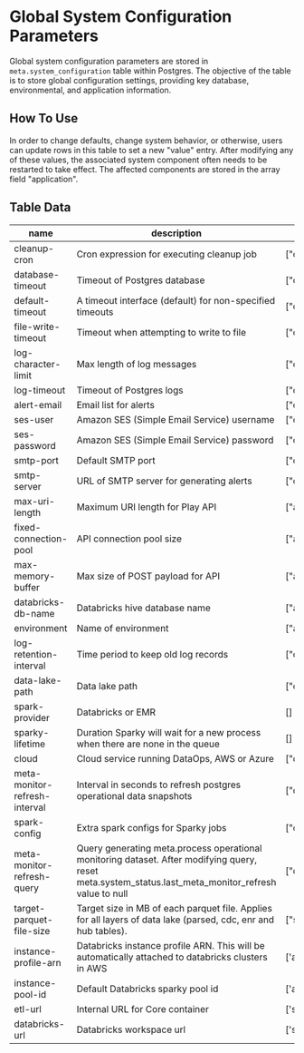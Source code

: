 # Global System Configuration Parameters

Global system configuration parameters are stored in `meta.system_configuration` table within Postgres. The objective of the table is to store global configuration settings, providing key database, environmental, and application information.

## How To Use

In order to change defaults, change system behavior, or otherwise, users can update rows in this table to set a new "value" entry. After modifying any of these values, the associated system component often needs to be restarted to take effect. The affected components are stored in the array field "application".

## Table Data

| name                          | description                                                                                                                                               | application                | datatype |
| ----------------------------- | --------------------------------------------------------------------------------------------------------------------------------------------------------- | -------------------------- | -------- |
| cleanup-cron                  | Cron expression for executing cleanup job                                                                                                                 | \["core"]                  | text     |
| database-timeout              | Timeout of Postgres database                                                                                                                              | \["core"]                  | int      |
| default-timeout               | A timeout interface (default) for non-specified timeouts                                                                                                  | \["core"]                  | int      |
| file-write-timeout            | Timeout when attempting to write to file                                                                                                                  | \["core"]                  | int      |
| log-character-limit           | Max length of log messages                                                                                                                                | \["core"]                  | int      |
| log-timeout                   | Timeout of Postgres logs                                                                                                                                  | \["core"]                  | int      |
| alert-email                   | Email list for alerts                                                                                                                                     | \["core"]                  | text     |
| ses-user                      | Amazon SES (Simple Email Service) username                                                                                                                | \["core"]                  | text     |
| ses-password                  | Amazon SES (Simple Email Service) password                                                                                                                | \["core"]                  | text     |
| smtp-port                     | Default SMTP port                                                                                                                                         | \["core"]                  | int      |
| smtp-server                   | URL of SMTP server for generating alerts                                                                                                                  | \["core"]                  | text     |
| max-uri-length                | Maximum URI length for Play API                                                                                                                           | \["api"]                   | text     |
| fixed-connection-pool         | API connection pool size                                                                                                                                  | \["api"]                   | int      |
| max-memory-buffer             | Max size of POST payload for API                                                                                                                          | \["api"]                   | text     |
| databricks-db-name            | Databricks hive database name                                                                                                                             | \["api","sparky"]          | text     |
| environment                   | Name of environment                                                                                                                                       | \["api","sparky"]          | text     |
| log-retention-interval        | Time period to keep old log records                                                                                                                       | \["core"]                  | text     |
| data-lake-path                | Data lake path                                                                                                                                            | \["core","sparky","agent"] | text     |
| spark-provider                | Databricks or EMR                                                                                                                                         | \[]                        | text     |
| sparky-lifetime               | Duration Sparky will wait for a new process when there are none in the queue                                                                              | \[]                        | text     |
| cloud                         | Cloud service running DataOps, AWS or Azure                                                                                                               | \["db"]                    | text     |
| meta-monitor-refresh-interval | Interval in seconds to refresh postgres operational data snapshots                                                                                        | \["db"]                    | int      |
| spark-config                  | Extra spark configs for Sparky jobs                                                                                                                       | \["core"]                  | json     |
| meta-monitor-refresh-query    | Query generating meta.process operational monitoring dataset. After modifying query, reset meta.system\_status.last\_meta\_monitor\_refresh value to null | \["db","sparky"]           | text     |
| target-parquet-file-size      | Target size in MB of each parquet file. Applies for all layers of data lake (parsed, cdc, enr and hub tables).                                            | \["sparky","api"]          | int      |
| instance-profile-arn          | Databricks instance profile ARN. This will be automatically attached to databricks clusters in AWS                                                        | \['api','core','db']       | text     |
| instance-pool-id              | Default Databricks sparky pool id                                                                                                                         | \['api','core','db']       | text     |
| etl-url                       | Internal URL for Core container                                                                                                                           | \['sparky']                | text     |
| databricks-url                | Databricks workspace url                                                                                                                                  | \['sparky']                | text     |

